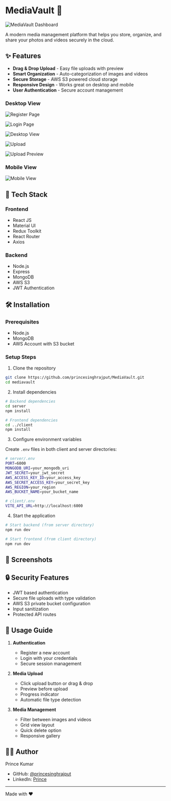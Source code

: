 # MediaVault 📸

![MediaVault Dashboard](https://raw.githubusercontent.com/princesinghrajput/MediaVault/refs/heads/main/main/screenshots/dashboard.png)

A modern media management platform that helps you store, organize, and share your photos and videos securely in the cloud.

## ✨ Features

- **Drag & Drop Upload** - Easy file uploads with preview
- **Smart Organization** - Auto-categorization of images and videos
- **Secure Storage** - AWS S3 powered cloud storage
- **Responsive Design** - Works great on desktop and mobile
- **User Authentication** - Secure account management

### Desktop View
![Register Page](https://raw.githubusercontent.com/princesinghrajput/MediaVault/refs/heads/main/main/screenshots/signup-page.png)

![Login Page](https://raw.githubusercontent.com/princesinghrajput/MediaVault/refs/heads/main/main/screenshots/login-page.png)

![Desktop View](https://raw.githubusercontent.com/princesinghrajput/MediaVault/refs/heads/main/main/screenshots/dashboard.png)

![Upload](https://raw.githubusercontent.com/princesinghrajput/MediaVault/refs/heads/main/main/screenshots/upload.png)

![Upload Preview](https://raw.githubusercontent.com/princesinghrajput/MediaVault/refs/heads/main/main/screenshots/preview.png)


### Mobile View
![Mobile View](https://raw.githubusercontent.com/princesinghrajput/MediaVault/refs/heads/main/main/screenshots/mobile.png)

## 🚀 Tech Stack

### Frontend
- React JS
- Material UI
- Redux Toolkit
- React Router
- Axios

### Backend
- Node.js
- Express
- MongoDB
- AWS S3
- JWT Authentication

## 🛠️ Installation

### Prerequisites
- Node.js
- MongoDB
- AWS Account with S3 bucket

### Setup Steps

1. Clone the repository
```bash
git clone https://github.com/princesinghrajput/MediaVault.git
cd mediavault
```

2. Install dependencies
```bash
# Backend dependencies
cd server
npm install

# Frontend dependencies
cd ../client
npm install
```

3. Configure environment variables

Create `.env` files in both client and server directories:

```bash
# server/.env
PORT=6000
MONGODB_URI=your_mongodb_uri
JWT_SECRET=your_jwt_secret
AWS_ACCESS_KEY_ID=your_access_key
AWS_SECRET_ACCESS_KEY=your_secret_key
AWS_REGION=your_region
AWS_BUCKET_NAME=your_bucket_name

# client/.env
VITE_API_URL=http://localhost:6000
```

4. Start the application
```bash
# Start backend (from server directory)
npm run dev

# Start frontend (from client directory)
npm run dev
```

## 📱 Screenshots



## 🔒 Security Features

- JWT based authentication
- Secure file uploads with type validation
- AWS S3 private bucket configuration
- Input sanitization
- Protected API routes

## 🎯 Usage Guide

1. **Authentication**
   - Register a new account
   - Login with your credentials
   - Secure session management

2. **Media Upload**
   - Click upload button or drag & drop
   - Preview before upload
   - Progress indicator
   - Automatic file type detection

3. **Media Management**
   - Filter between images and videos
   - Grid view layout
   - Quick delete option
   - Responsive gallery


## 👨‍💻 Author

Prince Kumar
- GitHub: [@princesinghrajput](https://github.com/princesinghrajput)
- LinkedIn: [Prince](https://www.linkedin.com/in/prince-kumar-05/)
---

Made with ❤️ 
